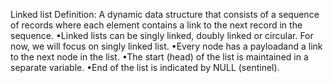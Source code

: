 Linked list 
Definition: A dynamic data structure that consists of a sequence of records where each element contains a link to the next record in the sequence. 
•Linked lists can be singly linked, doubly linked or circular. 
For now, we will focus on singly linked list. •Every node has a payloadand a link to the next node in the list. •The start (head) of the list is maintained in a separate variable. •End of the list is indicated by NULL (sentinel).